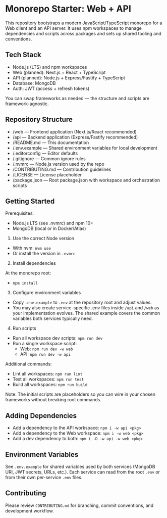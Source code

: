# Monorepo Starter: Web + API

This repository bootstraps a modern JavaScript/TypeScript monorepo for a Web client and an API server. It uses npm workspaces to manage dependencies and scripts across packages and sets up shared tooling and conventions.

## Tech Stack

- Node.js (LTS) and npm workspaces
- Web (planned): Next.js + React + TypeScript
- API (planned): Node.js + Express/Fastify + TypeScript
- Database: MongoDB
- Auth: JWT (access + refresh tokens)

You can swap frameworks as needed — the structure and scripts are framework-agnostic.

## Repository Structure

- /web — Frontend application (Next.js/React recommended)
- /api — Backend application (Express/Fastify recommended)
- /README.md — This documentation
- /.env.example — Shared environment variables for local development
- /.editorconfig — Editor defaults
- /.gitignore — Common ignore rules
- /.nvmrc — Node.js version used by the repo
- /CONTRIBUTING.md — Contribution guidelines
- /LICENSE — License placeholder
- /package.json — Root package.json with workspace and orchestration scripts

## Getting Started

Prerequisites:
- Node.js LTS (see .nvmrc) and npm 10+
- MongoDB (local or in Docker/Atlas)

1) Use the correct Node version

- With nvm: `nvm use`
- Or install the version in `.nvmrc`

2) Install dependencies

At the monorepo root:

- `npm install`

3) Configure environment variables

- Copy `.env.example` to `.env` at the repository root and adjust values.
- You may also create service-specific .env files inside `/api` and `/web` as your implementation evolves. The shared example covers the common variables both services typically need.

4) Run scripts

- Run all workspace dev scripts: `npm run dev`
- Run a single workspace script:
  - Web: `npm run dev -w web`
  - API: `npm run dev -w api`

Additional commands:
- Lint all workspaces: `npm run lint`
- Test all workspaces: `npm run test`
- Build all workspaces: `npm run build`

Note: The initial scripts are placeholders so you can wire in your chosen frameworks without breaking root commands.

## Adding Dependencies

- Add a dependency to the API workspace: `npm i -w api <pkg>`
- Add a dependency to the Web workspace: `npm i -w web <pkg>`
- Add a dev dependency to both: `npm i -D -w api -w web <pkg>`

## Environment Variables

See `.env.example` for shared variables used by both services (MongoDB URI, JWT secrets, URLs, etc.). Each service can read from the root `.env` or from their own per-service `.env` files.

## Contributing

Please review `CONTRIBUTING.md` for branching, commit conventions, and development workflow.
